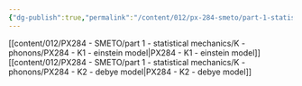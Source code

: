 ```yaml
---
{"dg-publish":true,"permalink":"/content/012/px-284-smeto/part-1-statistical-mechanics/k-phonons/k-phonons/","noteIcon":"1","created":"2025-08-27T13:15:24.773+01:00","updated":"2025-02-03T19:27:00.000+00:00"}
---
```


[[content/012/PX284 - SMETO/part 1 - statistical mechanics/K - phonons/PX284 - K1 - einstein model\|PX284 - K1 - einstein model]]
[[content/012/PX284 - SMETO/part 1 - statistical mechanics/K - phonons/PX284 - K2 - debye model\|PX284 - K2 - debye model]]

